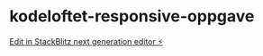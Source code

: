 # kodeloftet-responsive-oppgave

[Edit in StackBlitz next generation editor ⚡️](https://stackblitz.com/~/github.com/AndyKodehode/kodeloftet-responsive-oppgave)